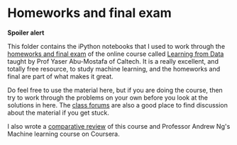 # Homeworks and final exam

**Spoiler alert**

This folder contains the iPython notebooks that I used to work through the [homeworks and final exam](http://work.caltech.edu/homeworks.html) of the online course called [Learning from Data](http://work.caltech.edu/telecourse.html) taught by Prof Yaser Abu-Mostafa of Caltech. It is a really excellent, and totally free resource, to study machine learning, and the homeworks and final are part of what makes it great.

Do feel free to use the material here, but if you are doing the course, then try to work through the problems on your own before you look at the solutions in here. The [class forums](http://book.caltech.edu/bookforum/forumdisplay.php?f=129) are also a good place to find discussion about the material if you get stuck.

I also wrote a [comparative review](https://medium.com/@ishakaursomani) of this course and Professor Andrew Ng's Machine learning course on Coursera.
